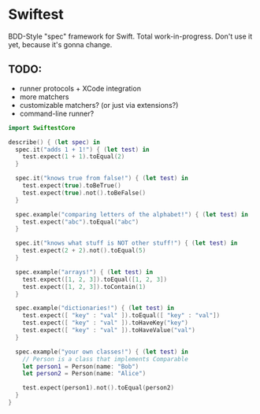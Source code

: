 Swiftest
========

BDD-Style "spec" framework for Swift. Total work-in-progress. Don't use it yet,
because it's gonna change.

## TODO:
* runner protocols + XCode integration
* more matchers
* customizable matchers? (or just via extensions?)
* command-line runner?

```swift
import SwiftestCore

describe() { (let spec) in
  spec.it("adds 1 + 1!") { (let test) in
    test.expect(1 + 1).toEqual(2)
  }

  spec.it("knows true from false!") { (let test) in
    test.expect(true).toBeTrue()
    test.expect(true).not().toBeFalse()
  }

  spec.example("comparing letters of the alphabet!") { (let test) in
    test.expect("abc").toEqual("abc")
  }

  spec.it("knows what stuff is NOT other stuff!") { (let test) in
    test.expect(2 + 2).not().toEqual(5)
  }

  spec.example("arrays!") { (let test) in
    test.expect([1, 2, 3]).toEqual([1, 2, 3])
    test.expect([1, 2, 3]).toContain(1)
  }

  spec.example("dictionaries!") { (let test) in
    test.expect([ "key" : "val" ]).toEqual([ "key" : "val"])
    test.expect([ "key" : "val" ]).toHaveKey("key")
    test.expect([ "key" : "val" ]).toHaveValue("val")
  }

  spec.example("your own classes!") { (let test) in
    // Person is a class that implements Comparable
    let person1 = Person(name: "Bob")
    let person2 = Person(name: "Alice")

    test.expect(person1).not().toEqual(person2)
  }
}
```

